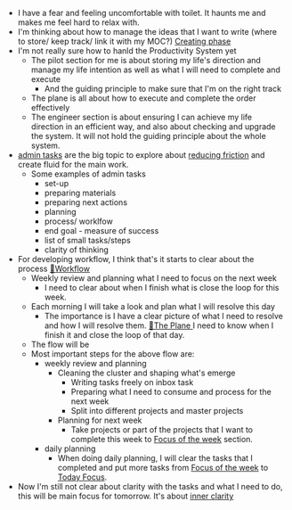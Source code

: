 - I have a fear and feeling uncomfortable with toilet. It haunts me and makes me feel hard to relax with.
- I'm thinking about how to manage the ideas that I want to write (where to store/ keep track/ link it with my MOC?) [Creating phase](<Creating phase.md>)
- I'm not really sure how to hanld the Productivity System yet
    - The pilot section for me is about storing my life's direction and manage my life intention as well as what I will need to complete and execute
        - And the guiding principle to make sure that I'm on the right track
    - The plane is all about how to execute and complete the order effectively
    - The engineer section is about ensuring I can achieve my life direction in an efficient way, and also about checking and upgrade the system. It will not hold the guiding principle about the whole system. 
- [admin tasks](<admin tasks.md>) are the big topic to explore about [reducing friction](<reducing friction.md>) and create fluid for the main work.
    - Some examples of admin tasks
        - set-up
        - preparing materials
        - preparing next actions
        - planning
        - process/ worklfow
        - end goal - measure of success
        - list of small tasks/steps
        - clarity of thinking
- For developing workflow, I think that's it starts to clear about the process [🌲Workflow ](<🌲Workflow .md>) 
    - Weekly review and planning what I need to focus on the next week
        - I need to clear about when I finish what is close the loop for this week.
    - Each morning I will take a look and plan what I will resolve this day
        - The importance is I have a clear picture of what I need to resolve and how I will resolve them. [🌱The Plane ](<🌱The Plane .md>) I need to know when I finish it and close the loop of that day.
    - The flow will be
    - Most important steps for the above flow are:
        - weekly review and planning
            - Cleaning the cluster and shaping what's emerge
                - Writing tasks freely on inbox task
                - Preparing what I need to consume and process for the next week
                - Split into different projects and master projects
            - Planning for next week
                - Take projects or part of the projects that I want to complete this week to  [Focus of the week](<Focus of the week.md>) section.
        - daily planning
            - When doing daily planning, I will clear the tasks that I completed and put more tasks from [Focus of the week](<Focus of the week.md>) to [Today Focus](<Today Focus.md>).
- Now I'm still not clear about clarity with the tasks and what I need to do, this will be main focus for tomorrow. It's about [inner clarity](<inner clarity.md>)
